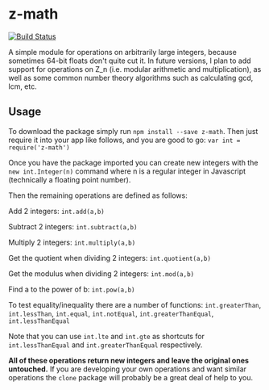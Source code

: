 z-math
======

[![Build Status](https://travis-ci.org/joshuacaron/z-math.svg?branch=master)](https://travis-ci.org/joshuacaron/z-math)

A simple module for operations on arbitrarily large integers, because sometimes 64-bit floats don't quite cut it. In future versions, I plan to add support for operations on Z_n (i.e. modular arithmetic and multiplication), as well as some common number theory algorithms such as calculating gcd, lcm, etc.

Usage
---------
To download the package simply run `npm install --save z-math`. Then just require it into your app like follows, and you are good to go: `var int = require('z-math')`

Once you have the package imported you can create new integers with the `new int.Integer(n)` command where n is a regular integer in Javascript (technically a floating point number).

Then the remaining operations are defined as follows:

Add 2 integers: `int.add(a,b)`

Subtract 2 integers: `int.subtract(a,b)`

Multiply 2 integers: `int.multiply(a,b)`

Get the quotient when dividing 2 integers: `int.quotient(a,b)`

Get the modulus when dividing 2 integers: `int.mod(a,b)`

Find a to the power of b: `int.pow(a,b)`

To test equality/inequality there are a number of functions: `int.greaterThan`, `int.lessThan`, `int.equal`, `int.notEqual`, `int.greaterThanEqual`, `int.lessThanEqual`

Note that you can use `int.lte` and `int.gte` as shortcuts for `int.lessThanEqual` and `int.greaterThanEqual` respectively.

**All of these operations return new integers and leave the original ones untouched.** If you are developing your own operations and want similar operations the `clone` package will probably be a great deal of help to you.
 
